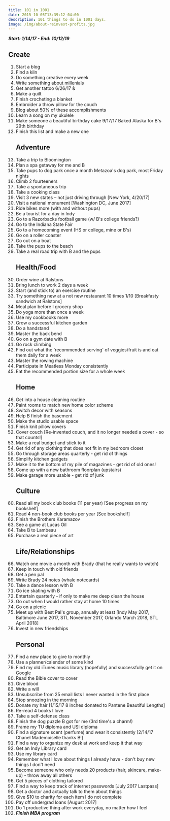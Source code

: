 ```yaml
---
title: 101 in 1001
date: 2015-10-05T13:39:12-04:00
description: 101 things to do in 1001 days.
image: /img/about-reinvest-profits.jpg
---
```

**_Start: 1/14/17  -  End: 10/12/19_**

  ## Create

1. Start a blog
2. Find a kiln
3. Do something creative every week
4. Write something about millenials
5. Get another tattoo  6/26/17 & 
6. Make a quilt
7. Finish crocheting a blanket
8. Embroider a throw pillow for the couch
9. Blog about 50% of these accomplishments
10. Learn a song on my ukulele
11. Make someone a beautiful birthday cake  9/17/17 Baked Alaska for B's 29th birthday
12. Finish this list and make a new one
    ## Adventure
13. Take a trip to Bloomington
14. Plan a spa getaway for me and B
15. Take pups to dog park once a month  Metazoa's dog park, most Friday nights
16. Climb 2 fourteeners
17. Take a spontaneous trip
18. Take a cooking class
19. Visit 3 new states – not just driving through \[New York, 4/20/17] 
20. Visit a national monument \[Washington DC, June 2017]
21. Ride bikes more (with and without pups)
22. Be a tourist for a day in Indy
23. Go to a Razorbacks football game (w/ B's college friends?)
24. Go to the Indiana State Fair
25. Go to a homecoming event (HS or college, mine or B's)
26. Go on a roller coaster
27. Go out on a boat
28. Take the pups to the beach
29. Take a real road trip with B and the pups
    ## Health/Food
30. Order wine at Ralstons
31. Bring lunch to work 2 days a week
32. Start (and stick to) an exercise routine
33. Try something new at a not new restaurant 10 times 1/10 \[Breakfasty sandwich at Ralstons]
34. Meal plan before I grocery shop
35. Do yoga more than once a week
36. Use my cookbooks more
37. Grow a successful kitchen garden
38. Do a handstand
39. Master the back bend
40. Go on a gym date with B
41. Go rock climbing
42. Find out what the 'recommended serving' of veggies/fruit is and eat them daily for a week
43. Master the rowing machine
44. Participate in Meatless Monday consistently
45. Eat the recommended portion size for a whole week
    ## Home
46. Get into a house cleaning routine
47. Paint rooms to match new home color scheme
48. Switch decor with seasons
49. Help B finish the basement
50. Make the studio usable space
51. Finish knit pillow covers
52. Cover couch  \[Re-invented couch, and it no longer needed a cover - so that counts!]
53. Make a real budget and stick to it
54. Get rid of any clothing that does not fit in my bedroom closet
55. Go through storage areas quarterly - get rid of things
56. Simplify kitchen gadgets
57. Make it to the bottom of my pile of magazines - get rid of old ones!
58. Come up with a new bathroom floorplan (upstairs)
59. Make garage more usable - get rid of junk
    ## Culture
60. Read all my book club books (11 per year) \[See progress on my bookshelf]
61. Read 4 non-book club books per year \[See bookshelf]
62. Finish the Brothers Karamazov
63. See a game at Lucas Oil
64. Take B to Lambeau
65. Purchase a real piece of art
    ## Life/Relationships
66. Watch one movie a month with Brady (that he really wants to watch)
67. Keep in touch with old friends
68. Get a pen pal
69. Write Brady 24 notes (whale notecards)
70. Take a dance lesson with B
71. Go ice skating with B
72. Entertain quarterly - if only to make me deep clean the house
73. Go out when I would rather stay at home 10 times
74. Go on a picnic
75. Meet up with Best Pal's group, annually at least \[Indy May 2017, Baltimore June 2017, STL November 2017, Orlando March 2018, STL April 2018]
76. Invest in new friendships
    ## Personal
77. Find a new place to give to monthly
78. Use a planner/calendar of some kind
79. Find my old iTunes music library (hopefully) and successfully get it on Google
80. Read the Bible cover to cover
81. Give blood
82. Write a will
83. Unsubscribe from 25 email lists I never wanted in the first place
84. Stop snoozing in the morning
85. Donate my hair   \[1/15/17 8 inches donated to Pantene Beautiful Lengths]
86. Re-read 4 books I love
87. Take a self-defense class
88. Finish the dog puzzle B got for me (3rd time's a charm!)
89. Frame my TU diploma and USI diploma
90. Find a signature scent (perfume) and wear it consistently  \[2/14/17 Chanel Mademoiselle thanks B!]
91. Find a way to organize my desk at work and keep it that way
92. Get an Indy Library card
93. Use my library card
94. Remember what I love about things I already have - don't buy new things I don't need
95. Become someone who only needs 20 products (hair, skincare, make-up) - throw away all others
96. Get 5 pieces of clothing tailored
97. Find a way to keep track of internet passwords  \[July 2017 Lastpass]
98. Get a doctor and actually talk to them about things
99. Give $10 to charity for each item I do not complete
100. Pay off undergrad loans  \[August 2017]
101. Do 1 productive thing after work everyday, no matter how I feel
102. **_Finish MBA program_**
